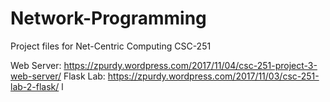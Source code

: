 # Network-Programming
Project files for Net-Centric Computing CSC-251

Web Server: https://zpurdy.wordpress.com/2017/11/04/csc-251-project-3-web-server/
Flask Lab: https://zpurdy.wordpress.com/2017/11/03/csc-251-lab-2-flask/
l
